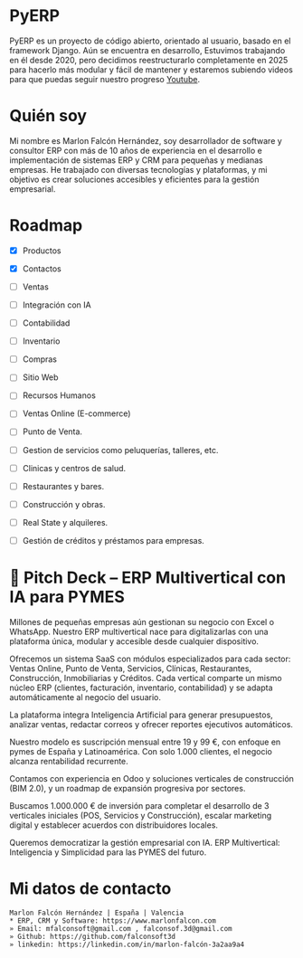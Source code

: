 # PyERP
PyERP es un proyecto de código abierto, orientado al usuario, basado en el framework Django. Aún se encuentra en desarrollo, Estuvimos trabajando en él desde 2020, pero decidimos reestructurarlo completamente en 2025 para hacerlo más modular y fácil de mantener y estaremos subiendo videos para que puedas seguir nuestro progreso [Youtube](https://www.youtube.com/channel/UCM93kgnjXu393jgKjjSkUjQ).


# Quién soy
Mi nombre es Marlon Falcón Hernández, soy desarrollador de software y consultor ERP con más de 10 años de experiencia en el desarrollo e implementación de sistemas ERP y CRM para pequeñas y medianas empresas. He trabajado con diversas tecnologías y plataformas, y mi objetivo es crear soluciones accesibles y eficientes para la gestión empresarial.

# Roadmap
- [x] Productos 
- [x] Contactos 
- [ ] Ventas
- [ ] Integración con IA
- [ ] Contabilidad
- [ ] Inventario
- [ ] Compras
- [ ] Sitio Web
- [ ] Recursos Humanos
- [ ] Ventas Online (E-commerce)
- [ ] Punto de Venta.
- [ ] Gestion de servicios como peluquerías, talleres, etc.
- [ ] Clinicas y centros de salud.
- [ ] Restaurantes y bares.
- [ ] Construcción y obras.
- [ ] Real State y alquileres.
- [ ] Gestión de créditos y préstamos para empresas.


# 🧩 Pitch Deck – ERP Multivertical con IA para PYMES

Millones de pequeñas empresas aún gestionan su negocio con Excel o WhatsApp. Nuestro ERP multivertical nace para digitalizarlas con una plataforma única, modular y accesible desde cualquier dispositivo.

Ofrecemos un sistema SaaS con módulos especializados para cada sector:
Ventas Online, Punto de Venta, Servicios, Clínicas, Restaurantes, Construcción, Inmobiliarias y Créditos.
Cada vertical comparte un mismo núcleo ERP (clientes, facturación, inventario, contabilidad) y se adapta automáticamente al negocio del usuario.

La plataforma integra Inteligencia Artificial para generar presupuestos, analizar ventas, redactar correos y ofrecer reportes ejecutivos automáticos.

Nuestro modelo es suscripción mensual entre 19 y 99 €, con enfoque en pymes de España y Latinoamérica. Con solo 1.000 clientes, el negocio alcanza rentabilidad recurrente.

Contamos con experiencia en Odoo y soluciones verticales de construcción (BIM 2.0), y un roadmap de expansión progresiva por sectores.

Buscamos 1.000.000 € de inversión para completar el desarrollo de 3 verticales iniciales (POS, Servicios y Construcción), escalar marketing digital y establecer acuerdos con distribuidores locales.

Queremos democratizar la gestión empresarial con IA.
ERP Multivertical: Inteligencia y Simplicidad para las PYMES del futuro.


# Mi datos de contacto
```
Marlon Falcón Hernández | España | Valencia
* ERP, CRM y Software: https://www.marlonfalcon.com
» Email: mfalconsoft@gmail.com , falconsof.3d@gmail.com
» Github: https://github.com/falconsoft3d
» linkedin: https://linkedin.com/in/marlon-falcón-3a2aa9a4
```

